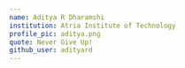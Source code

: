 ```yaml
---
name: Aditya R Dharamshi
institution: Atria Institute of Technology
profile_pic: aditya.png
quote: Never Give Up!
github_user: adityard
---
```

